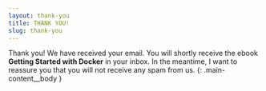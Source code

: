 ```yaml
---
layout: thank-you
title: THANK YOU!
slug: thank-you
---
```


Thank you! We have received your email. You will shortly receive the ebook <strong>Getting Started with Docker</strong> in your inbox.
In the meantime, I want to reassure you that you will not receive any spam from us.
{: .main-content__body }